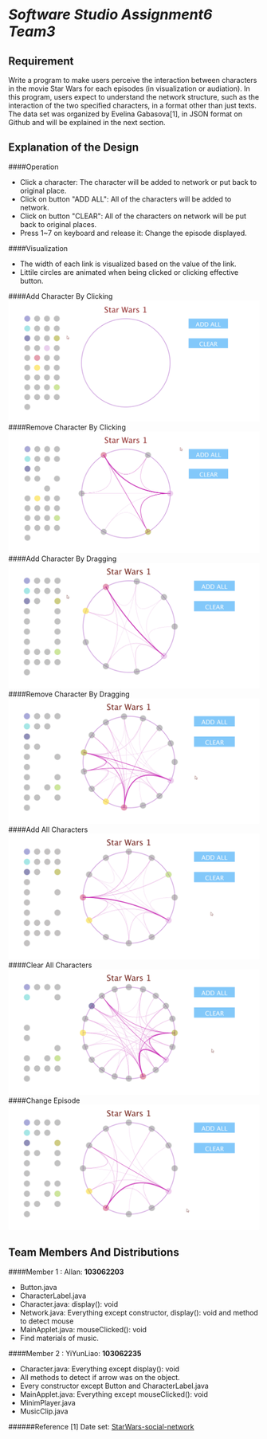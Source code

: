 # _Software Studio Assignment6 **Team3**_ #
## **Requirement** ##
Write a	program to make users	perceive the interaction between characters in the movie Star Wars for each episodes (in visualization or audiation). In this program,	users expect to understand the network structure, such as the interaction of the two specified characters, in a format other than just texts. The data set was	organized by Evelina Gabasova[1], in JSON format on Github and will be explained	 in the next section.
## **Explanation of the Design** ##
####Operation
*	Click a character: The character will be added to network or put back to original place.
*	Click on button "ADD ALL": All of the characters will be added to network.
*	Click on button "CLEAR": All of the characters on network will be put back to original places.
*	Press 1~7 on keyboard and release it: Change the episode displayed.

####Visualization
*	The width of each link is visualized based on the value of the link.
*	Littile circles are animated when being clicked or clicking effective button.

####Add Character By Clicking
![alt text](/picture/add_click.gif "Add Character")
####Remove Character By Clicking
![alt text](/picture/remove_click.gif "Remove Character")
####Add Character By Dragging
![alt text](/picture/add_drag.gif "Add Character")
####Remove Character By Dragging
![alt text](/picture/remove_drag.gif "Remove Character")
####Add All Characters
![alt text](/picture/addAll.gif "Add All Characters")
####Clear All Characters
![alt text](/picture/clear.gif "Clear All Characters")
####Change Episode
![alt text](/picture/changeEpisode.gif "Change Episode")

## **Team Members And Distributions** ##
####Member 1 : Allan: **103062203**
*	Button.java
*	CharacterLabel.java
*	Character.java:	display(): void
*	Network.java: Everything except constructor, display(): void and method to detect mouse
*	MainApplet.java: mouseClicked(): void
*	Find materials of music.

####Member 2 : YiYunLiao: **103062235**
*	Character.java: Everything except display(): void
*	All methods to detect if arrow was on the object.
*	Every constructor except Button and CharacterLabel.java
*	MainApplet.java: Everything except mouseClicked(): void
*	MinimPlayer.java
*	MusicClip.java

######Reference
[1]	Date set: [StarWars-social-network](https://github.com/evelinag/StarWars-social-network)